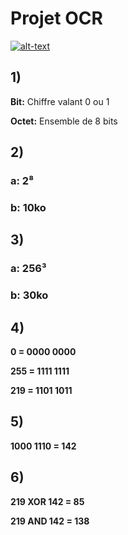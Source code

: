 # Projet OCR

[![alt-text](http://193.49.249.136:20180/~web/terminale/img/ocr.png)](http://193.49.249.136:20180/~web/terminale/projets/ocr.php)

## 1)

**Bit:** Chiffre valant 0 ou 1

**Octet:** Ensemble de 8 bits

## 2) 

### a: **2⁸**
### b: **10ko**

## 3)

### a: **256³**
### b: **30ko**

## 4)

**0 = 0000 0000**

**255 = 1111 1111**

**219 = 1101 1011**

## 5)

**1000 1110 = 142**

## 6)

**219 XOR 142 = 85**

**219 AND 142 = 138**